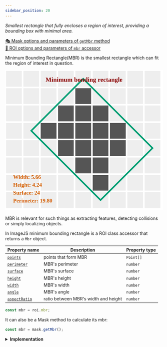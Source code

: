 ```yaml
---
sidebar_position: 20
---
```


_Smallest rectangle that fully encloses a region of interest, providing a bounding box with minimal area._

[🎭 Mask options and parameters of `getMbr` method](https://image-js.github.io/image-js-typescript/classes/Mask.html#getMbr 'github.io link')  
[🔎 ROI options and parameters of `mbr` accessor](https://image-js.github.io/image-js-typescript/classes/Roi.html#mbr 'github.io link')

Minimum Bounding Rectangle(MBR) is the smallest rectangle which can fit the region of interest in question.

![MBR output](./img/mbr.svg)

MBR is relevant for such things as extracting features, detecting collisions or simply localizing objects.

In ImageJS minimum bounding rectangle is a ROI class accessor that returns a `Mbr` object.

| Property name                                                                                   | Description                          | Property type |
| ----------------------------------------------------------------------------------------------- | ------------------------------------ | ------------- |
| [`points`](https://image-js.github.io/image-js-typescript/interfaces/Mbr.html#points)           | points that form MBR                 | `Point[]`     |
| [`perimeter`](https://image-js.github.io/image-js-typescript/interfaces/Mbr.html#perimeter)     | MBR's perimeter                      | `number`      |
| [`surface`](https://image-js.github.io/image-js-typescript/interfaces/Mbr.html#surface)         | MBR's surface                        | `number`      |
| [`height`](https://image-js.github.io/image-js-typescript/interfaces/Mbr.html#height)           | MBR's height                         | `number`      |
| [`width`](https://image-js.github.io/image-js-typescript/interfaces/Mbr.html#width)             | MBR's width                          | `number`      |
| [`angle`](https://image-js.github.io/image-js-typescript/interfaces/Mbr.html#angle)             | MBR's angle                          | `number`      |
| [`aspectRatio`](https://image-js.github.io/image-js-typescript/interfaces/Mbr.html#aspectRatio) | ratio between MBR's width and height | `number`      |

```ts
const mbr = roi.mbr;
```

It can also be a Mask method to calculate its mbr:

```ts
const mbr = mask.getMbr();
```

<details>
<summary><b>Implementation</b></summary>

Here's how Minimum Bounding Rectangle is calculated in ImageJS:

_Finding convex hull_:an algorithm is based on the fact that one of the MBR sides is aligned with one of the convex hull sides.

_Rotating an object_: an object gets rotated parallel to the X-axis. It allows finding tilt angles of the diameters. It also facilitates calculation of the points. After all the data is found, it just gets rotated back by the same angle to get actual result.

_Finding extremities_: since the object is rotated, it means that vertical lines will be perpendicular to the hull side in question. Therefore, for each side, algorithm finds extremities which in turn calculate into points, width and surface.

</details>
